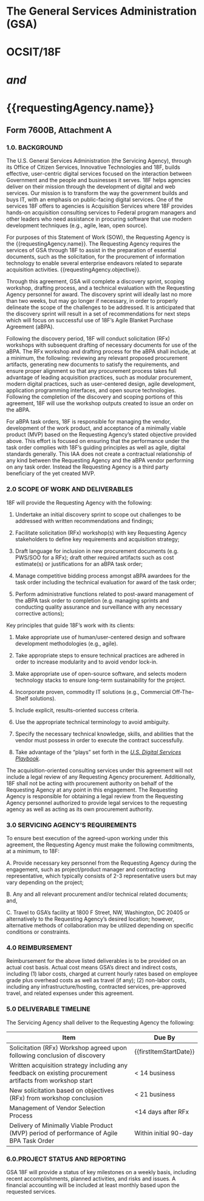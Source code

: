 # The General Services Administration (GSA)

# OCSIT/18F

# *and*

# {{requestingAgency.name}}

## Form 7600B, Attachment A

### 1.0. BACKGROUND

The U.S. General Services Administration (the Servicing Agency), through
its Office of Citizen Services, Innovative Technologies and 18F, builds
effective, user-centric digital services focused on the interaction
between Government and the people and businesses it serves. 18F helps
agencies deliver on their mission through the development of digital and
web services. Our mission is to transform the way the government builds
and buys IT, with an emphasis on public-facing digital services. One of
the services 18F offers to agencies is Acquisition Services where 18F
provides hands-on acquisition consulting services to Federal program
managers and other leaders who need assistance in procuring software
that use modern development techniques (e.g., agile, lean, open source).

For purposes of this Statement of Work (SOW), the Requesting Agency is
the {{requestingAgency.name}}. The Requesting Agency requires
the services of GSA through 18F to assist in the preparation of
essential documents, such as the solicitation, for the procurement of
information technology to enable several enterprise endeavors related to
separate acquisition activities. {{requestingAgency.objective}}.

Through this agreement, GSA will complete a discovery sprint, scoping
workshop, drafting process, and a technical evaluation with the
Requesting Agency personnel for award. The discovery sprint will ideally
last no more than two weeks, but may go longer if necessary, in order to
properly delineate the scope of the challenges to be addressed. It is
anticipated that the discovery sprint will result in a set of
recommendations for next steps which will focus on successful use of
18F’s Agile Blanket Purchase Agreement (aBPA).

Following the discovery period, 18F will conduct solicitation (RFx)
workshops with subsequent drafting of necessary documents for use of the
aBPA. The RFx workshop and drafting process for the aBPA shall include,
at a minimum, the following: reviewing any relevant proposed procurement
artifacts, generating new documents to satisfy the requirements, and
ensure proper alignment so that any procurement process takes full
advantage of leading acquisition practices, such as modular procurement,
modern digital practices, such as user-centered design, agile
development, application programming interfaces, and open source
technologies. Following the completion of the discovery and scoping
portions of this agreement, 18F will use the workshop outputs created to
issue an order on the aBPA.

For aBPA task orders, 18F is responsible for managing the vendor,
development of the work product, and acceptance of a minimally viable
product (MVP) based on the Requesting Agency’s stated objective provided
above. This effort is focused on ensuring that the performance under the
task order complies with 18F’s guiding principles as well as agile,
digital standards generally. This IAA does not create a contractual
relationship of any kind between the Requesting Agency and the aBPA
vendor performing on any task order. Instead the Requesting Agency is a
third party beneficiary of the yet created MVP.

### 2.0 SCOPE OF WORK AND DELIVERABLES

18F will provide the Requesting Agency with the following:

1.  Undertake an initial discovery sprint to scope out challenges to be addressed with written recommendations and findings;

2.  Facilitate solicitation (RFx) workshop(s) with key Requesting Agency stakeholders to define key requirements and acquisition strategy;

3.  Draft language for inclusion in new procurement documents (e.g. PWS/SOO for a RFx); draft other required artifacts such as cost estimate(s) or justifications for an aBPA task order;

4.  Manage competitive bidding process amongst aBPA awardees for the task order including the technical evaluation for award of the task order;

5.  Perform administrative functions related to post-award management of the aBPA task order to completion (e.g. managing sprints and conducting quality assurance and surveillance with any necessary corrective actions);

Key principles that guide 18F’s work with its clients:

1.  Make appropriate use of human/user-centered design and software development methodologies (e.g., agile).

2.  Take appropriate steps to ensure technical practices are adhered in order to increase modularity and to avoid vendor lock-in.

3.  Make appropriate use of open-source software, and selects modern technology stacks to ensure long-term sustainability for the project.

4.  Incorporate proven, commodity IT solutions (e.g., Commercial Off-The-Shelf solutions).

5.  Include explicit, results-oriented success criteria.

6.  Use the appropriate technical terminology to avoid ambiguity.

7.  Specify the necessary technical knowledge, skills, and abilities that the vendor must possess in order to execute the contract successfully.

8.  Take advantage of the “plays” set forth in the *[U.S. Digital Services Playbook](https://playbook.cio.gov/)*.

The acquisition-oriented consulting services under this agreement will
not include a legal review of any Requesting Agency procurement.
Additionally, 18F shall not be acting with procurement authority on
behalf of the Requesting Agency at any point in this engagement. The
Requesting Agency is responsible for obtaining a legal review from the
Requesting Agency personnel authorized to provide legal services to the
requesting agency as well as acting as its own procurement authority.

### 3.0 SERVICING AGENCY’S REQUIREMENTS

To ensure best execution of the agreed-upon working under this
agreement, the Requesting Agency must make the following commitments, at
a minimum, to 18F:

A.  Provide necessary key personnel from the Requesting Agency during the engagement, such as project/product manager and contracting representative, which typically consists of 2-3 representative users but may vary depending on the project;

B.  Any and all relevant procurement and/or technical related documents; and,

C.  Travel to GSA’s facility at 1800 F Street, NW, Washington, DC 20405 or alternatively to the Requesting Agency’s desired location; however, alternative methods of collaboration may be utilized depending on specific conditions or constraints.

### 4.0 REIMBURSEMENT

Reimbursement for the above listed deliverables is to be provided on an
actual cost basis. Actual cost means GSA’s direct and indirect costs,
including (1) labor costs, charged at current hourly rates based on
employee grade plus overhead costs as well as travel (if any); (2)
non-labor costs, including any infrastructure/hosting, contracted
services, pre-approved travel, and related expenses under this
agreement.

### 5.0 DELIVERABLE TIMELINE

The Servicing Agency shall deliver to the Requesting Agency the
following:

| Item | Due By |
|------------------------------------------------------------------------------------------------------------|-----------------------|
| Solicitation (RFx) Workshop agreed upon following conclusion of discovery | {{firstItemStartDate}} |
|  Written acquisition strategy including any feedback on existing procurement artifacts from workshop start | < 14 business |
| New solicitation based on objectives (RFx) from workshop conclusion | < 21 business |
| Management of Vendor Selection Process | <14 days after RFx |
| Delivery of Minimally Viable Product (MVP) period of performance of Agile BPA Task Order | Within initial 90-day | period of performance of Agile BPA Task Order

### 6.0.PROJECT STATUS AND REPORTING

GSA 18F will provide a status of key milestones on a weekly basis,
including recent accomplishments, planned activities, and risks and
issues. A financial accounting will be included at least monthly based
upon the requested services.
